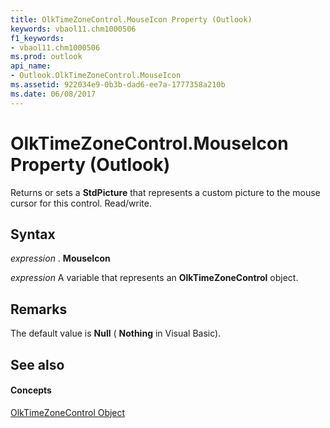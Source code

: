 ```yaml
---
title: OlkTimeZoneControl.MouseIcon Property (Outlook)
keywords: vbaol11.chm1000506
f1_keywords:
- vbaol11.chm1000506
ms.prod: outlook
api_name:
- Outlook.OlkTimeZoneControl.MouseIcon
ms.assetid: 922034e9-0b3b-dad6-ee7a-1777358a210b
ms.date: 06/08/2017
---
```



# OlkTimeZoneControl.MouseIcon Property (Outlook)

Returns or sets a  **StdPicture** that represents a custom picture to the mouse cursor for this control. Read/write.


## Syntax

 _expression_ . **MouseIcon**

 _expression_ A variable that represents an **OlkTimeZoneControl** object.


## Remarks

The default value is  **Null** ( **Nothing** in Visual Basic).


## See also


#### Concepts


[OlkTimeZoneControl Object](Outlook.OlkTimeZoneControl.md)

